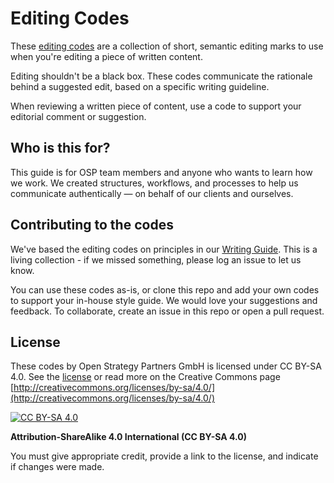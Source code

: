 # Editing Codes

These [editing codes](codes.md) are a collection of short, semantic editing marks to use when you're editing a piece of written content.

Editing shouldn't be a black box. These codes communicate the rationale behind a suggested edit, based on a specific writing guideline.

When reviewing a written piece of content, use a code to support your editorial comment or suggestion. 

## Who is this for?

This guide is for OSP team members and anyone who wants to learn how we work. We created structures, workflows, and processes to help us communicate authentically — on behalf of our clients and ourselves. 

## Contributing to the codes

We've based the editing codes on principles in our [Writing Guide](https://github.com/open-strategy-partners/writing-guide). This is a living collection - if we missed something, please log an issue to let us know.

You can use these codes as-is, or clone this repo and add your own codes to support your in-house style guide. We would love your suggestions and feedback. To collaborate, create an issue in this repo or open a pull request. 

## License

These codes by Open Strategy Partners GmbH is licensed under CC BY-SA 4.0. See the [license](license) or read more on the Creative Commons page [http://creativecommons.org/licenses/by-sa/4.0/](http://creativecommons.org/licenses/by-sa/4.0/)

[![CC BY-SA 4.0][cc-by-sa-shield]][cc-by-sa]

[cc-by-sa]: http://creativecommons.org/licenses/by-sa/4.0/
[cc-by-sa-shield]: https://img.shields.io/badge/License-CC%20BY--SA%204.0-lightgrey.svg

**Attribution-ShareAlike 4.0 International (CC BY-SA 4.0)**

You must give appropriate credit, provide a link to the license, and indicate if changes were made. 




